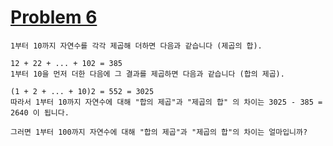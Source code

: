 # [Problem 6](http://euler.synap.co.kr/prob_detail.php?id=6)

```text
1부터 10까지 자연수를 각각 제곱해 더하면 다음과 같습니다 (제곱의 합).

12 + 22 + ... + 102 = 385
1부터 10을 먼저 더한 다음에 그 결과를 제곱하면 다음과 같습니다 (합의 제곱).

(1 + 2 + ... + 10)2 = 552 = 3025
따라서 1부터 10까지 자연수에 대해 "합의 제곱"과 "제곱의 합" 의 차이는 3025 - 385 = 2640 이 됩니다.

그러면 1부터 100까지 자연수에 대해 "합의 제곱"과 "제곱의 합"의 차이는 얼마입니까?
```
